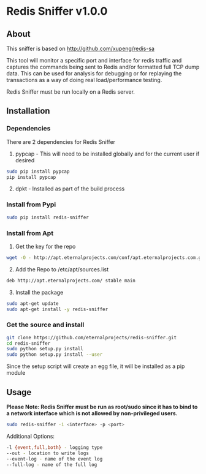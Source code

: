 # Redis Sniffer v1.0.0

## About

This sniffer is based on http://github.com/xupeng/redis-sa

This tool will monitor a specific port and interface for redis traffic and captures the commands being sent to Redis and/or formatted full TCP dump data.  This can be used for analysis for debugging or for replaying the transactions as a way of doing real load/performance testing.

Redis Sniffer must be run locally on a Redis server.

## Installation

### Dependencies

There are 2 dependencies for Redis Sniffer
1. pypcap - This will need to be installed globally and for the current user if desired
```bash
sudo pip install pypcap
pip install pypcap
```
2. dpkt - Installed as part of the build process

### Install from Pypi
```bash
sudo pip install redis-sniffer
```

### Install from Apt
1. Get the key for the repo
```bash
wget -O - http://apt.eternalprojects.com/conf/apt.eternalprojects.com.gpg.key|apt-key add -
```
2. Add the Repo to /etc/apt/sources.list
```bash
deb http://apt.eternalprojects.com/ stable main
```
3. Install the package
```bash
sudo apt-get update
sudo apt-get install -y redis-sniffer
```

### Get the source and install

```bash
git clone https://github.com/eternalprojects/redis-sniffer.git
cd redis-sniffer
sudo python setup.py install
sudo python setup.py install --user
```
Since the setup script will create an egg file, it will be installed as a pip module

## Usage

**Please Note: Redis Sniffer must be run as root/sudo since it has to bind to a network interface which is not allowed by non-privileged users.**
```bash
sudo redis-sniffer -i <interface> -p <port>
```
Additional Options:
```bash
-l {event,full,both} - logging type
--out - location to write logs
--event-log - name of the event log
--full-log - name of the full log
```
